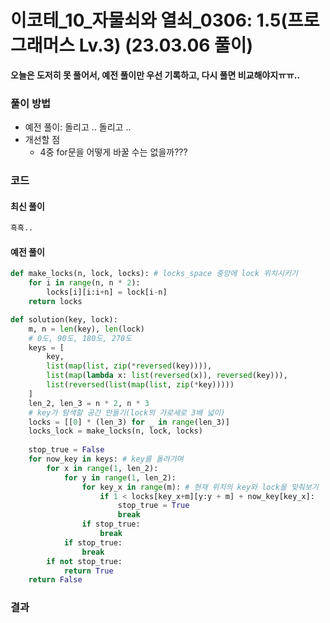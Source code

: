 # 이코테_10_자물쇠와 열쇠_0306: 1.5(프로그래머스 Lv.3) (23.03.06 풀이)
**오늘은 도저히 못 풀어서, 예전 풀이만 우선 기록하고, 다시 풀면 비교해야지ㅠㅠ..**

### 풀이 방법
- 예전 풀이: 돌리고 .. 돌리고 ..
- 개선할 점
  - 4중 for문을 어떻게 바꿀 수는 없을까???

### 코드
#### 최신 풀이
```python
흑흑..

```

#### 예전 풀이
```python
def make_locks(n, lock, locks): # locks_space 중앙에 lock 위치시키기
    for i in range(n, n * 2):
        locks[i][i:i+n] = lock[i-n]
    return locks

def solution(key, lock):
    m, n = len(key), len(lock)
    # 0도, 90도, 180도, 270도
    keys = [
        key,
        list(map(list, zip(*reversed(key)))),
        list(map(lambda x: list(reversed(x)), reversed(key))),
        list(reversed(list(map(list, zip(*key)))))
    ]
    len_2, len_3 = n * 2, n * 3
    # key가 탐색할 공간 만들기(lock의 가로세로 3배 넓이)
    locks = [[0] * (len_3) for _ in range(len_3)]
    locks_lock = make_locks(n, lock, locks)
    
    stop_true = False
    for now_key in keys: # key를 돌려가며
        for x in range(1, len_2):
            for y in range(1, len_2):
                for key_x in range(m): # 현재 위치의 key와 lock을 맞춰보기
                    if 1 < locks[key_x+m][y:y + m] + now_key[key_x]:
                        stop_true = True
                        break
                if stop_true:
                    break
            if stop_true:
                break
        if not stop_true:
            return True
    return False
```

### 결과
